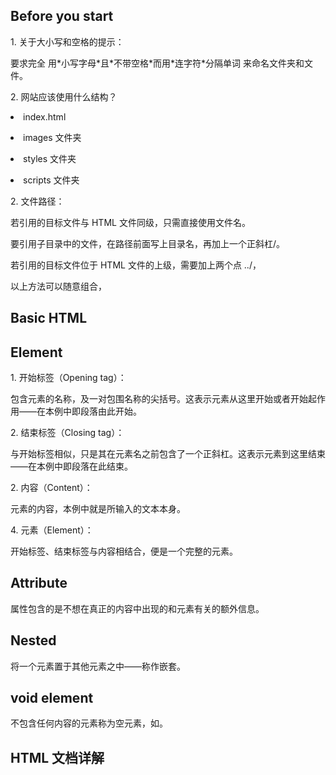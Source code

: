 <section>
<h1>Before you start</h1>
<p>1. 关于大小写和空格的提示：</p>
<p>   要求完全 用*小写字母*且*不带空格*而用*连字符*分隔单词 来命名文件夹和文件。</p>
<p>2. 网站应该使用什么结构？</p>
<p>   <li>index.html</li></p>
<p>   <li>images 文件夹</li></p>
<p>   <li>styles 文件夹</li></p>
<p>   <li>scripts 文件夹</li></p>
<p>2. 文件路径：</p>
<p>   若引用的目标文件与 HTML 文件同级，只需直接使用文件名。</p>
<p>   要引用子目录中的文件，在路径前面写上目录名，再加上一个正斜杠/。</p>
<p>   若引用的目标文件位于 HTML 文件的上级，需要加上两个点 ../，</p>
<p>   以上方法可以随意组合，
</section>

<section>
<h1>Basic HTML</h1>
<h2>Element</h2>
<p>1. 开始标签（Opening tag）：</p>
<p>  包含元素的名称，及一对包围名称的尖括号。这表示元素从这里开始或者开始起作用——在本例中即段落由此开始。</p>
<p>2. 结束标签（Closing tag）：</p>
<p>  与开始标签相似，只是其在元素名之前包含了一个正斜杠。这表示元素到这里结束——在本例中即段落在此结束。</p>
<p>2. 内容（Content）：</p>
<p>  元素的内容，本例中就是所输入的文本本身。</p>
<p>4. 元素（Element）：</p>
<p>  开始标签、结束标签与内容相结合，便是一个完整的元素。</p>

<h2>Attribute</h2>
<p>属性包含的是不想在真正的内容中出现的和元素有关的额外信息。</p>
<h2>Nested</h2>
<p>将一个元素置于其他元素之中——称作嵌套。</p>
<h2>void element</h2>
<p>不包含任何内容的元素称为空元素，如<code><img/></code>。</p>
</section>

<section>
  <h1>HTML 文档详解</h1>
  <p></p>
</section>
